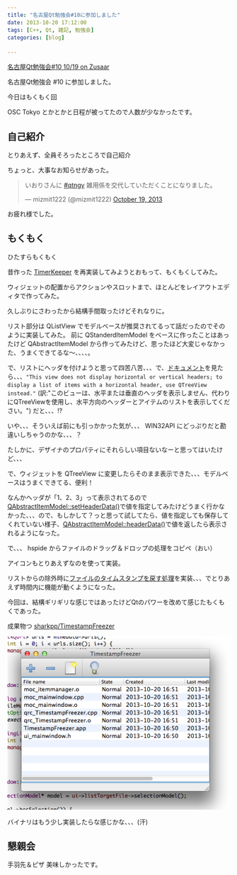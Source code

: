 ```yaml
---
title: "名古屋Qt勉強会#10に参加しました"
date: 2013-10-20 17:12:00
tags: [C++, Qt, 雑記, 勉強会]
categories: [blog]

---
```


[名古屋Qt勉強会#10 10/19 on Zusaar][1]

 [1]: http://www.zusaar.com/event/1027053

名古屋Qt勉強会 #10 に参加しました。

今日はもくもく回

OSC Tokyo とかとかと日程が被ってたので人数が少なかったです。

## 自己紹介

とりあえず、全員そろったところで自己紹介

ちょっと、大事なお知らせがあった。

<blockquote class="twitter-tweet"><p>
いおりさんに <a href="https://twitter.com/search?q=%23qtngy&src=hash">#qtngy</a> 雑用係を交代していただくことになりました。
</p>&mdash; mizmit1222 (@mizmit1222) 
<a href="https://twitter.com/mizmit1222/statuses/391427552427782144">October 19, 2013</a>
</blockquote>

お疲れ様でした。

## もくもく

ひたすらもくもく

昔作った [TimerKeeper][2] を再実装してみようとおもって、もくもくしてみた。

 [2]: /soft/tool/timekeep

ウィジェットの配置からアクションやスロットまで、ほとんどをレイアウトエディタで作ってみた。

久しぶりにさわったから結構手間取ったけどそれなりに。

リスト部分は QListView でモデルベースが推奨されてるって話だったのでそのように実装してみた。 前に QStanderdItemModel をベースに作ったことはあったけど QAbstractItemModel から作ってみたけど、思ったほど大変じゃなかった、うまくできてるな〜、、、、。

で、リストにヘッダを付けようと思って四苦八苦、、、で、[ドキュメント][3]を見たら、、、`"This view does not display horizontal or vertical headers; to display a list of items with a horizontal header, use QTreeView instead."` (訳:"このビューは、水平または垂直のヘッダを表示しません、代わりにQTreeViewを使用し、水平方向のヘッダーとアイテムのリストを表示してください。") だと、、、!?

 [3]: http://qt-project.org/doc/qt-5.0/qtwidgets/qlistview.html

いや、、、そういえば前にも引っかかった気が、、、 WIN32API にどっぷりだと勘違いしちゃうのかな、、、？

たしかに、デザイナのプロパティにそれらしい項目ないなーと思ってはいたけど、、、

で、ウィジェットを QTreeView に変更したらそのまま表示できた、、、モデルベースはうまくできてる、便利！

なんかヘッダが「1、2、3」って表示されてるので[QAbstractItemModel::setHeaderData()][4]で値を指定してみたけどうまく行かなかった、、、ので、もしかして？っと思って試してたら、値を指定しても保存してくれていない様子、[QAbstractItemModel::headerData()][5]で値を返したら表示されるようになった。

 [4]: http://qt-project.org/doc/qt-5.0/qtcore/qabstractitemmodel.html#setHeaderData
 [5]: http://qt-project.org/doc/qt-5.0/qtcore/qabstractitemmodel.html#headerData

で、、、 hspide からファイルのドラッグ＆ドロップの処理をコピペ（おい）

アイコンもとりあえずなのを使って実装。

リストからの除外時に[ファイルのタイムスタンプを戻す処理][6]を実装、、、でとりあえず時間内に機能が動くようになった。

 [6]: https://developer.apple.com/library/mac/documentation/Darwin/Reference/ManPages/man3/utime.3.html

今回は、結構ギリギリな感じではあったけどQtのパワーを改めて感じたもくもくであった。

成果物つ [sharkpp/TimestampFreezer][7]

 [7]: https://github.com/sharkpp/TimestampFreezer

![TimestampFreezer on Mac][8]

 [8]: /images/2013_1019_tf_ss.png

バイナリはもう少し実装したらな感じかな、、、(汗)

## 懇親会

手羽先＆ピザ 美味しかったです。